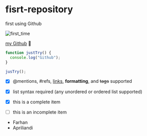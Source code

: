 # fisrt-repository
first using Github


![first_time](https://cdn0.tnwcdn.com/wp-content/blogs.dir/1/files/2018/03/GitHub-brave-hed-796x418.jpg)

[my Github](https://github.com/apriliandi246) :wave:


```javascript
function justTry() {
  console.log("Github");
}

jusTry();
```


- [x] @mentions, #refs, [links](), **formatting**, and <del>tags</del> supported
- [x] list syntax required (any unordered or ordered list supported)
- [x] this is a complete item
- [ ] this is an incomplete item


- Farhan
- Apriliandi

